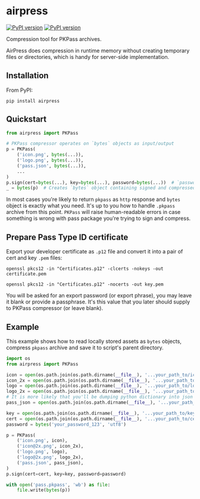 # airpress

[![PyPI version](https://img.shields.io/pypi/v/airpress.svg)](https://pypi.python.org/pypi/airpress)
[![PyPI version](https://img.shields.io/pypi/pyversions/airpress.svg)](https://pypi.python.org/pypi/airpress)

Compression tool for PKPass archives.

AirPress does compression in runtime memory without creating temporary files or directories,
which is handy for server-side implementation.

## Installation
From PyPI:

`pip install airpress`

## Quickstart
```python
from airpress import PKPass

# PKPass compressor operates on `bytes` objects as input/output
p = PKPass(
    ('icon.png', bytes(...)),
    ('logo.png', bytes(...)),
    ('pass.json', bytes(...)),
    ...
)
p.sign(cert=bytes(...), key=bytes(...), password=bytes(...))  # `password` argument is optional
_ = bytes(p)  # Creates `bytes` object containing signed and compressed `.pkpass` archive
```

In most cases you're likely to return `pkpass` as `http` response and `bytes` object is exactly what you need.
It's up to you how to handle `.pkpass` archive from this point. 
`PKPass` will raise human-readable errors in case something is 
wrong with pass package you're trying to sign and compress. 

## Prepare Pass Type ID certificate

Export your developer certificate as `.p12` file and convert it into a pair of cert and key `.pem` files:
 
`openssl pkcs12 -in "Certificates.p12" -clcerts -nokeys -out certificate.pem`   

`openssl pkcs12 -in "Certificates.p12" -nocerts -out key.pem`

You will be asked for an export password (or export phrase), you may leave it blank or provide a passphrase. 
It's this value that you later should supply to PKPass compressor (or leave blank).

## Example

This example shows how to read locally stored assets as `bytes` objects, compress `pkpass` archive
and save it to script's parent directory.

```python
import os
from airpress import PKPass

icon = open(os.path.join(os.path.dirname(__file__), '...your_path_to/icon.png'), 'rb').read()
icon_2x = open(os.path.join(os.path.dirname(__file__), '...your_path_to/icon@2x.png'), 'rb').read()
logo = open(os.path.join(os.path.dirname(__file__), '...your_path_to/logo.png'), 'rb').read()
logo_2x = open(os.path.join(os.path.dirname(__file__), '...your_path_to/logo@2x.png'), 'rb').read()
# It is more likely that you'll be dumping python dictionary into json file, but as an example `pass.json` is a file
pass_json = open(os.path.join(os.path.dirname(__file__), '...your_path_to/pass.json'), 'rb').read()

key = open(os.path.join(os.path.dirname(__file__), '...your_path_to/key.pem'), 'rb').read()
cert = open(os.path.join(os.path.dirname(__file__), '...your_path_to/certificate.pem'), 'rb').read()
password = bytes('your_password_123', 'utf8')

p = PKPass(
    ('icon.png', icon),
    ('icon@2x.png', icon_2x),
    ('logo.png', logo),
    ('logo@2x.png', logo_2x),
    ('pass.json', pass_json),
)
p.sign(cert=cert, key=key, password=password)

with open('pass.pkpass', 'wb') as file:
    file.write(bytes(p))
```